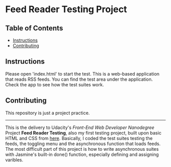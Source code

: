 # Feed Reader Testing Project

## Table of Contents

* [Instructions](#instructions)
* [Contributing](#contributing)

## Instructions

Please open 'index.html' to start the test. This is a web-based application that reads RSS feeds. You can find the test area under the application. Check the app to see how the test suites work.

## Contributing

This repository is just a project practice.

***

This is the delivery to Udacity's *Front-End Web Developer Nanodegree* Project **Feed Reader Testing**, also my first testing project, built upon basic HTML and CSS from [here](https://github.com/udacity/frontend-nanodegree-feedreader). Basically, I coded the test suites testing the feeds, the toggling menu and the asynchronous function that loads feeds. The most difficult part of this project is how to write asynchronous suites with Jasmine's built-in done() function, especially defining and assigning varibles.
